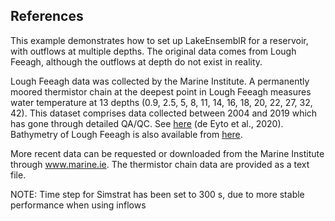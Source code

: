 ## References
This example demonstrates how to set up LakeEnsemblR for a reservoir, with outflows at multiple depths. The original data comes from Lough Feeagh,
although the outflows at depth do not exist in reality.

Lough Feeagh data was collected by the Marine Institute. A permanently moored thermistor chain at the deepest point in Lough Feeagh measures water temperature at 13 depths (0.9, 2.5, 5, 8, 11, 14, 16, 18, 20, 22, 27, 32, 42). This dataset comprises data collected between 2004 and 2019 which has gone through detailed QA/QC. See [here](http://data.marine.ie/geonetwork/srv/eng/catalog.search#/metadata/ie.marine.data:dataset.2817) (de Eyto et al., 2020).
Bathymetry of Lough Feeagh is also available from [here](http://data.marine.ie/geonetwork/srv/eng/catalog.search#/metadata/ie.marine.data:dataset.1226).

More recent data can be requested or downloaded from the Marine Institute through www.marine.ie. The thermistor chain data are provided as a text file. 

NOTE: Time step for Simstrat has been set to 300 s, due to more stable performance when using inflows
